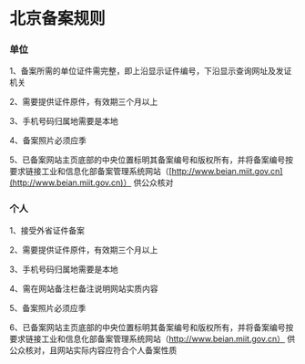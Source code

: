 

# 北京备案规则

### 单位

1、备案所需的单位证件需完整，即上沿显示证件编号，下沿显示查询网址及发证机关 

2、需要提供证件原件，有效期三个月以上

3、手机号码归属地需要是本地                                                                                                                 

4、备案照片必须应季

5、已备案网站主页底部的中央位置标明其备案编号和版权所有，并将备案编号按要求链接工业和信息化部备案管理系统网站（[http://www.beian.miit.gov.cn](http://www.beian.miit.gov.cn)） 供公众核对

### 个人

1、接受外省证件备案                                                                                          

2、需要提供证件原件，有效期三个月以上                                                                                                         

3、手机号码归属地需要是本地                                                                                                           

4、需在网站备注栏备注说明网站实质内容                                                                                     

5、备案照片必须应季                                                                                              

6、已备案网站主页底部的中央位置标明其备案编号和版权所有，并将备案编号按要求链接工业和信息化部备案管理系统网站（http://www.beian.miit.gov.cn） 供公众核对，且网站实际内容应符合个人备案性质